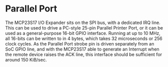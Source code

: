 # Parallel Port

The MCP23S17 I/O Expander sits on the SPI bus, with a dedicated IRQ line. This can be used to drive a PC-style 25-pin Parallel Printer Port, or it can be used as a general-purpose 16-bit GPIO interface. Running at up to 10 MHz, all 16-bits can be written to in 4 bytes, which takes 32 microseconds or 256 clock cycles. As the Parallel Port strobe pin is driven separately from an SoC GPIO line, and with the MCP23S17 able to generate an Interrupt when the remote device raises the ACK line, this interface should be sufficient for around 150 KiB/sec.
